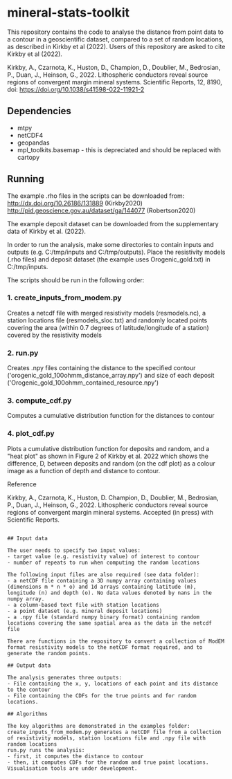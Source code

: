 # mineral-stats-toolkit

This repository contains the code to analyse the distance from point data to a contour in a geoscientific dataset, compared to a set of random locations, as described in Kirkby et al (2022). Users of this repository are asked to cite Kirkby et al (2022).

Kirkby, A., Czarnota, K., Huston, D., Champion, D., Doublier, M., Bedrosian, P., Duan, J., Heinson, G., 2022. Lithospheric conductors reveal source regions of convergent margin mineral systems. Scientific Reports, 12, 8190, doi: https://doi.org/10.1038/s41598-022-11921-2

## Dependencies

* mtpy
* netCDF4
* geopandas
* mpl_toolkits.basemap - this is depreciated and should be replaced with cartopy

## Running

The example .rho files in the scripts can be downloaded from:
http://dx.doi.org/10.26186/131889 (Kirkby2020)
http://pid.geoscience.gov.au/dataset/ga/144077 (Robertson2020)

The example deposit dataset can be downloaded from the supplementary data of Kirkby et al. (2022).

In order to run the analysis, make some directories to contain inputs and outputs (e.g. C:/tmp/inputs and C:/tmp/outputs). Place the resistivity models (.rho files) and deposit dataset (the example uses Orogenic_gold.txt) in C:/tmp/inputs.

The scripts should be run in the following order:
### 1. create_inputs_from_modem.py
Creates a netcdf file with merged resistivity models (resmodels.nc), a station locations file (resmodels_sloc.txt) and randomly located points covering the area (within 0.7 degrees of latitude/longitude of a station) covered by the resistivity models
### 2. run.py
Creates .npy files containing the distance to the specified contour ('orogenic_gold_100ohmm_distance_array.npy') and size of each deposit ('Orogenic_gold_100ohmm_contained_resource.npy')
### 3. compute_cdf.py
Computes a cumulative distribution function for the distances to contour
### 4. plot_cdf.py
Plots a cumulative distribution function for deposits and random, and a "heat plot" as shown in Figure 2 of Kirkby et al. 2022 which shows the difference, D, between deposits and random (on the cdf plot) as a colour image as a function of depth and distance to contour.


Reference

Kirkby, A., Czarnota, K., Huston, D. Champion, D., Doublier, M., Bedrosian, P., Duan, J., Heinson, G., 2022. Lithospheric conductors reveal source regions of convergent margin mineral systems. Accepted (in press) with Scientific Reports.
```

## Input data

The user needs to specify two input values:
- target value (e.g. resistivity value) of interest to contour
- number of repeats to run when computing the random locations

The following input files are also required (see data folder):
- a netCDF file containing a 3D numpy array containing values (dimensions m * n * o) and 1d arrays containing latitude (m), longitude (n) and depth (o). No data values denoted by nans in the numpy array.
- a column-based text file with station locations
- a point dataset (e.g. mineral deposit locations)
- a .npy file (standard numpy binary format) containing random locations covering the same spatial area as the data in the netcdf file

There are functions in the repository to convert a collection of ModEM format resistivity models to the netCDF format required, and to generate the random points.

## Output data

The analysis generates three outputs:
- File containing the x, y, locations of each point and its distance to the contour
- File containing the CDFs for the true points and for random locations.

## Algorithms

The key algorithms are demonstrated in the examples folder:
create_inputs_from_modem.py generates a netCDF file from a collection of resistivity models, station locations file and .npy file with random locations
run.py runs the analysis:
- first, it computes the distance to contour
- then, it computes CDFs for the random and true point locations.
Visualisation tools are under development.

